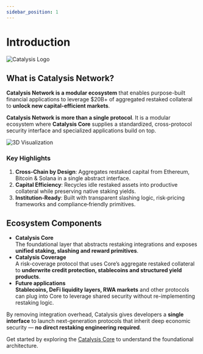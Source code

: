 ```yaml
---
sidebar_position: 1
---
```


# Introduction

<div style={{textAlign: 'center'}}>

![Catalysis Logo](/img/catalysis.png)

</div>

## What is Catalysis Network?

**Catalysis Network is a modular ecosystem** that enables purpose-built financial applications to leverage $20B+ of aggregated restaked collateral to **unlock new capital-efficient markets**.

**Catalysis Network is more than a single protocol**. It is a modular ecosystem where **Catalysis Core** supplies a standardized, cross-protocol security interface and specialized applications build on top.

![3D Visualization](/img/3D.svg)

### Key Highlights

1. **Cross‑Chain by Design**: Aggregates restaked capital from Ethereum, Bitcoin & Solana in a single abstract interface.
2. **Capital Efficiency**: Recycles idle restaked assets into productive collateral while preserving native staking yields.
3. **Institution‑Ready**: Built with transparent slashing logic, risk‑pricing frameworks and compliance‑friendly primitives.

## Ecosystem Components

- **Catalysis Core**  
  The foundational layer that abstracts restaking integrations and exposes **unified staking, slashing and reward primitives**.
- **Catalysis Coverage**  
  A risk-coverage protocol that uses Core’s aggregate restaked collateral to **underwrite credit protection, stablecoins and structured yield products**.
- **Future applications**  
  **Stablecoins, DeFi liquidity layers, RWA markets** and other protocols can plug into Core to leverage shared security without re-implementing restaking logic.

By removing integration overhead, Catalysis gives developers a **single interface** to launch next-generation protocols that inherit deep economic security — **no direct restaking engineering required**.

Get started by exploring the [Catalysis Core](./catalysis-core/overview.md) to understand the foundational architecture.
